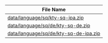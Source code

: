 | File Name |
|-----------|
| [data/language/sq/kty-sq-ipa.zip](data/language/sq/kty-sq-ipa.zip) |
| [data/language/sq/de/kty-sq-de.zip](data/language/sq/de/kty-sq-de.zip) |
| [data/language/sq/de/kty-sq-de-ipa.zip](data/language/sq/de/kty-sq-de-ipa.zip) |
